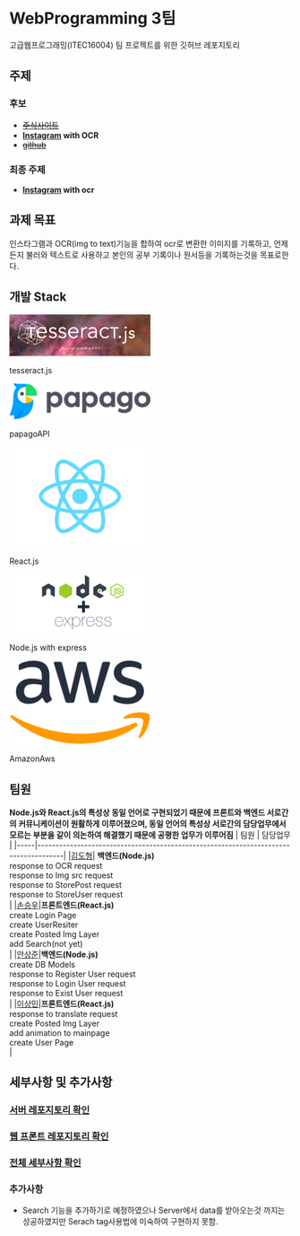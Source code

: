 
# WebProgramming 3팀
고급웹프로그래밍(ITEC16004) 팀 프로젝트를 위한 깃허브 레포지토리

## 주제

### 후보
  - ~~[주식사이트](https://www.investing.com/)~~
  - **[Instagram](https://www.instagram.com/) with OCR**
  -  ~~[github](https://github.com/)~~

### 최종 주제
  - **[Instagram](https://www.instagram.com/) with ocr**

## 과제 목표
인스타그램과 OCR(img to text)기능을 합하여 ocr로 변환한 이미지를 기록하고, 언제든지 불러와 텍스트로 사용하고 본인의 공부 기록이나 원서등을 기록하는것을 목표로한다.

## 개발 Stack

<img src="./img/tesseract.png" width="50%" height="auto">

tesseract.js

<img src="./img/papago.png" width="50%" height="auto">

papagoAPI
	
<img src="./img/react.png" width="50%" height="auto">

React.js
	
<img src="./img/nodejs.png" width="50%" height="auto">

Node.js with express
	
<img src="./img/amazon.png" width="50%" height="auto">

AmazonAws

## 팀원
**Node.js와 React.js의 특성상 동일 언어로 구현되었기 때문에 프론트와 백엔드 서로간의 커뮤니케이션이 원활하게 이루어졌으며, 동일 언어의 특성상 서로간의 담당업무에서 모르는 부분을 같이 의논하여 해결했기 때문에 공평한 업무가 이루어짐**
| 팀원 | 담당업무 |
|-----|-------------------------------------------------------------------------------------|
|[김도형](https://github.com/DooooH)| **백엔드(Node.js)**<br>response to OCR request<br>response to Img src request<br>response to StorePost request<br>response to StoreUser request<br>|
|[손승우](https://github.com/S0N05)|**프론트엔드(React.js)**<br>create Login Page<br>create UserResiter<br>create Posted Img Layer<br>add Search(not yet)<br>|
|[안상준](https://github.com/twknds)|**백엔드(Node.js)**<br>create DB Models<br>response to Register User request<br>response to Login User request<br>response to Exist User request<br>|
|[이상민](https://github.com/Sangmeeeee)|**프론트엔드(React.js)**<br>response to translate request<br>create Posted Img Layer<br>add animation to mainpage<br>create User Page<br>|


## 세부사항 및 추가사항
### [서버 레포지토리 확인](https://github.com/Sangmeeeee/WebProgramming/tree/main/ocrstagram/servers)

### [웹 프론트 레포지토리 확인](https://github.com/Sangmeeeee/WebProgramming/tree/main/ocrstagram/)

### [전체 세부사항 확인](https://github.com/Sangmeeeee/WebProgramming/tree/main/보고서)

### 추가사항
- Search 기능을 추가하기로 예정하였으나 Server에서 data를 받아오는것 까지는 성공하였지만 Serach tag사용법에 미숙하여 구현하지 못함.
